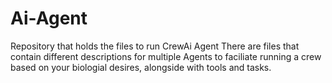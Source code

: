 # Ai-Agent
Repository that holds the files to run CrewAi Agent
There are files that contain different descriptions for multiple Agents to faciliate running a crew based on your biologial desires, alongside with tools and tasks. 
